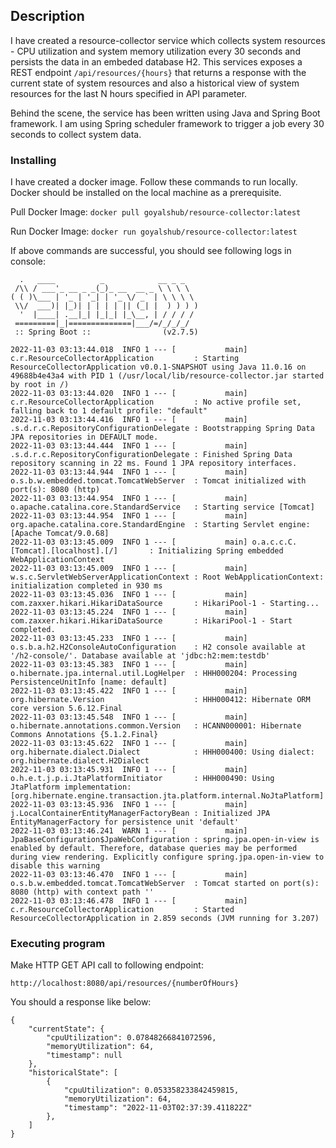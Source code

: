 ## Description
I have created a resource-collector service which collects system resources - CPU utilization and system memory utilization every 30 seconds and persists the data in an embeded database H2. This services exposes a REST endpoint `/api/resources/{hours}` that returns a response with the current state of system resources and also a historical view of system resources for the last N hours specified in API parameter.

Behind the scene, the service has been written using Java and Spring Boot framework. I am using Spring scheduler framework to trigger a job every 30 seconds to collect system data.

### Installing
I have created a docker image. Follow these commands to run locally. Docker should be installed on the local machine as a prerequisite. 

Pull Docker Image:
`docker pull goyalshub/resource-collector:latest`

Run Docker Image:
`docker run goyalshub/resource-collector:latest`

If above commands are successful, you should see following logs in console:

```
  .   ____          _            __ _ _
 /\\ / ___'_ __ _ _(_)_ __  __ _ \ \ \ \
( ( )\___ | '_ | '_| | '_ \/ _` | \ \ \ \
 \\/  ___)| |_)| | | | | || (_| |  ) ) ) )
  '  |____| .__|_| |_|_| |_\__, | / / / /
 =========|_|==============|___/=/_/_/_/
 :: Spring Boot ::                (v2.7.5)

2022-11-03 03:13:44.018  INFO 1 --- [           main] c.r.ResourceCollectorApplication         : Starting ResourceCollectorApplication v0.0.1-SNAPSHOT using Java 11.0.16 on 49688b4e43a4 with PID 1 (/usr/local/lib/resource-collector.jar started by root in /)
2022-11-03 03:13:44.020  INFO 1 --- [           main] c.r.ResourceCollectorApplication         : No active profile set, falling back to 1 default profile: "default"
2022-11-03 03:13:44.416  INFO 1 --- [           main] .s.d.r.c.RepositoryConfigurationDelegate : Bootstrapping Spring Data JPA repositories in DEFAULT mode.
2022-11-03 03:13:44.444  INFO 1 --- [           main] .s.d.r.c.RepositoryConfigurationDelegate : Finished Spring Data repository scanning in 22 ms. Found 1 JPA repository interfaces.
2022-11-03 03:13:44.944  INFO 1 --- [           main] o.s.b.w.embedded.tomcat.TomcatWebServer  : Tomcat initialized with port(s): 8080 (http)
2022-11-03 03:13:44.954  INFO 1 --- [           main] o.apache.catalina.core.StandardService   : Starting service [Tomcat]
2022-11-03 03:13:44.954  INFO 1 --- [           main] org.apache.catalina.core.StandardEngine  : Starting Servlet engine: [Apache Tomcat/9.0.68]
2022-11-03 03:13:45.009  INFO 1 --- [           main] o.a.c.c.C.[Tomcat].[localhost].[/]       : Initializing Spring embedded WebApplicationContext
2022-11-03 03:13:45.009  INFO 1 --- [           main] w.s.c.ServletWebServerApplicationContext : Root WebApplicationContext: initialization completed in 930 ms
2022-11-03 03:13:45.036  INFO 1 --- [           main] com.zaxxer.hikari.HikariDataSource       : HikariPool-1 - Starting...
2022-11-03 03:13:45.224  INFO 1 --- [           main] com.zaxxer.hikari.HikariDataSource       : HikariPool-1 - Start completed.
2022-11-03 03:13:45.233  INFO 1 --- [           main] o.s.b.a.h2.H2ConsoleAutoConfiguration    : H2 console available at '/h2-console/'. Database available at 'jdbc:h2:mem:testdb'
2022-11-03 03:13:45.383  INFO 1 --- [           main] o.hibernate.jpa.internal.util.LogHelper  : HHH000204: Processing PersistenceUnitInfo [name: default]
2022-11-03 03:13:45.422  INFO 1 --- [           main] org.hibernate.Version                    : HHH000412: Hibernate ORM core version 5.6.12.Final
2022-11-03 03:13:45.548  INFO 1 --- [           main] o.hibernate.annotations.common.Version   : HCANN000001: Hibernate Commons Annotations {5.1.2.Final}
2022-11-03 03:13:45.622  INFO 1 --- [           main] org.hibernate.dialect.Dialect            : HHH000400: Using dialect: org.hibernate.dialect.H2Dialect
2022-11-03 03:13:45.931  INFO 1 --- [           main] o.h.e.t.j.p.i.JtaPlatformInitiator       : HHH000490: Using JtaPlatform implementation: [org.hibernate.engine.transaction.jta.platform.internal.NoJtaPlatform]
2022-11-03 03:13:45.936  INFO 1 --- [           main] j.LocalContainerEntityManagerFactoryBean : Initialized JPA EntityManagerFactory for persistence unit 'default'
2022-11-03 03:13:46.241  WARN 1 --- [           main] JpaBaseConfiguration$JpaWebConfiguration : spring.jpa.open-in-view is enabled by default. Therefore, database queries may be performed during view rendering. Explicitly configure spring.jpa.open-in-view to disable this warning
2022-11-03 03:13:46.470  INFO 1 --- [           main] o.s.b.w.embedded.tomcat.TomcatWebServer  : Tomcat started on port(s): 8080 (http) with context path ''
2022-11-03 03:13:46.478  INFO 1 --- [           main] c.r.ResourceCollectorApplication         : Started ResourceCollectorApplication in 2.859 seconds (JVM running for 3.207)
```

### Executing program
Make HTTP GET API call to following endpoint:

`http://localhost:8080/api/resources/{numberOfHours}`

You should a response like below:
```
{
    "currentState": {
        "cpuUtilization": 0.07848266841072596,
        "memoryUtilization": 64,
        "timestamp": null
    },
    "historicalState": [
        {
            "cpuUtilization": 0.053358233842459815,
            "memoryUtilization": 64,
            "timestamp": "2022-11-03T02:37:39.411822Z"
        },
    ]
}
```
